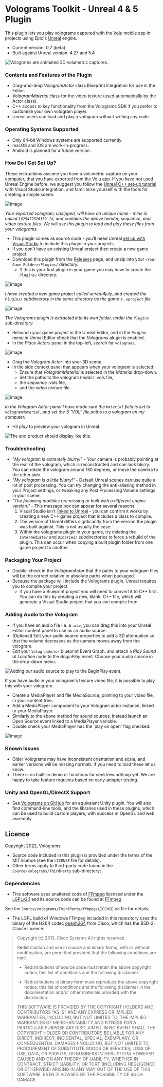 # Volograms Toolkit - Unreal 4 & 5 Plugin #

This plugin lets you play [volograms](https://www.volograms.com/) captured with the [Volu](https://www.volograms.com/volu) mobile app in projects using Epic's [Unreal](https://www.unrealengine.com/en-US/) engine.

* Current version:              0.7 (beta)
* Built against Unreal version: 4.27 and 5.4

![Volograms are animated 3D volumetric captures.](rafafloss.gif "Volograms are animated 3D volumetric captures.")

### Contents and Features of the Plugin ###

* Drag-and-drop *VologramActor* class Blueprint integration for use in the Editor.
* *VologramMaterial* class for the video texture (used automatically by the Actor class).
* C++ access to key functionality from the Volograms SDK if you prefer to customise your own vologram player.
* Unreal users can load and play a vologram without writing any code.

### Operating Systems Supported ###

* Only 64-bit Windows systems are supported currently.
* macOS and iOS are work-in-progress.
* Android is planned for a future version.

### How Do I Get Set Up? ###

These instructions assume you have a volumetric capture on your computer, that you have exported from the [Volu](https://www.volograms.com/volu) app.
If you have not used Unreal Engine before, we suggest you follow the [Unreal C++ set-up tutorial](https://docs.unrealengine.com/4.27/en-US/ProgrammingAndScripting/ProgrammingWithCPP/CPPProgrammingQuickStart/) with Visual Studio integration, and familiarise yourself with the tools for creating a simple scene.

![image](https://user-images.githubusercontent.com/1935602/177565873-feecd8dc-b2f1-4e85-90f4-4407be509c6f.png)

_Your exported vologram, unzipped, will have an unique name - mine is called `1625472326152_ld`, and contains the above header, sequence, and video texture files. We will use this plugin to load and play these files from your volograms._


* This plugin comes as source code - you'll need Unreal [set up with Visual Studio](https://docs.unrealengine.com/4.27/en-US/ProductionPipelines/DevelopmentSetup/VisualStudioSetup/) to include this plugin in your projects.
* If you don't have an existing Unreal project then create a new game project.
* Download this plugin from the [Releases](https://github.com/Volograms/volograms_unreal4_plugin/releases) page, and unzip into your `<Your Game Folder>/Plugins/` directory.
    * If this is your first plugin in your game you may have to create the `Plugins/` directory.

![image](https://user-images.githubusercontent.com/1935602/177562932-f1316d13-5a15-4dd5-bafe-c6f9f7aeeddd.png)

_I have created a new game project called _unreal4july_, and created the `Plugins/` subdirectory in the same directory as the game's `.uproject` file._

![image](https://user-images.githubusercontent.com/1935602/177563273-f13ca2ad-91ca-4196-a43e-972224eb2542.png)

_The Volograms plugin is extracted into its own folder, under the `Plugins` sub-directory._

* Relaunch your game project in the Unreal Editor, and in the *Plugins* menu in Unreal Editor check that the *Volograms* plugin is enabled.
* In the _Place Actors_ panel in the top-left, search for `volograms`.

![image](https://user-images.githubusercontent.com/1935602/177564451-f757f433-0b0b-44ee-9adc-31ed85b3dbcb.png)

* Drag the _Vologram Actor_ into your 3D scene.
* In the side context panel that appears when your vologram is selected:
    * Ensure that *VologramMaterial* is selected in the *Material* drop-down.
    * Set the paths to the vologram *header* .vols file,
    * the *sequence* .vols file,
    * and the *video texture* file.

![image](https://user-images.githubusercontent.com/1935602/177564552-b67f6bf1-a5d4-4a49-8be3-66c3fa0468cf.png)

_In the Vologram Actor panel I have made sure the `Material` field is set to `VologramMaterial`, and set the 3 "VOL" file paths to a vologram on my computer._

* Hit *play* to preview your vologram in Unreal.

![The end product should display like this.](antonvologram.png "The end product should display like this!")

### Troubleshooting

* _"My vologram is extremely blurry!"_ - Your camera is probably pointing at the rear of the vologram, which is reconstructed and can look blurry. You can rotate the vologram around 180 degrees, or move the camera to the other side.
* _"My vologram is a little blurry!"_ - Default Unreal scenes can use quite a lot of post processing. You can try changing the anti-aliasing method in your Project settings, or tweaking any Post Processing Volume settings in your scene.
* _"The following modules are missing or built with a different engine version."_ - This message box can appear for several reasons.
    1. Visual Studio isn't [linked to Unreal](https://docs.unrealengine.com/4.27/en-US/ProductionPipelines/DevelopmentSetup/VisualStudioSetup/) - you can confirm it works by creating a new C++ game project that includes a class to compile.
    2. The version of Unreal differs signficantly from the version the plugin was built against. This is not usually the case.
    3. Within the volograms plugin in your game, try deleting the `Intermediate/` and `Binaries/` subdirectories to force a rebuild of the plugin. This can occur when copying a built plugin folder from one game project to another.

### Packaging Your Project

* Double-check in the *VologramActor* that the paths to your vologram files will be the correct relative or absolute paths when packaged.
* Because the package will include the Volograms plugin, Unreal requires you to compile your project.
    * If you have a Blueprint project you will need to convert it to C++ first. You can do this by creating a new, blank, C++ file, which will generate a Visual Studio project that you can compile from.

### Adding Audio to the Vologram

* If you have an audio file i.e. a `.wav`, you can drag this into your Unreal Editor content panel to use as an audio source.
* (Optional) Edit your audio source properties to add a 3D attenuation so that the volume decreases as the camera moves away from the vologram.
* Edit your `VologramActor` blueprint Event Graph, and attach a *Play Sound at Location* node to the *BeginPlay* event. Choose your audio source in the drop-down menu.

![Adding our audio source to play to the BeginPlay event.](adding_sound_file.png "Playing our sound with the VologramActor")

If you have audio in your vologram's texture video file, it is possible to play this with your vologram.

* Create a MediaPlayer and file MediaSource, pointing to your video file, in your content tree. 
* Add a MediaPlayer component to your Vologram actor instance, linked to your MediaPlayer.
* Similarly to the above method for sound sources, instead launch an Open Source event linked to a MediaPlayer variable.
* Double check your MediaPlayer has the 'play on open' flag checked.

![image](https://user-images.githubusercontent.com/1935602/177573833-2249edb8-14aa-4c91-86d0-a57c7cc2b735.png)

### Known Issues ###

* Older Volograms may have inconsistent orientation and scale, and earlier versions will be missing normals. If you need to load these let us know.
* There is no built-in demo or functions for seek/rewind/loop yet. We are happy to take feature requests based on early-adopter testing.

### Unity and OpenGL/DirectX Support ###

* See [Volograms on GitHub](https://github.com/Volograms) for an equivalent Unity plugin. You will also find command-line tools, and the libraries used in these plugins, which can be used to build custom players, with success in OpenGL and web assembly.

## Licence ##

Copyright 2022, Volograms.

* Source code included in this plugin is provided under the terms of the MIT licence (see the `LICENSE` file for details).
* Other terms apply to third-party code found in the `Source/volograms/ThirdParty` sub-directory:

### Dependencies

* This software uses unaltered code of <a href=http://ffmpeg.org>FFmpeg</a> licensed under the <a href=http://www.gnu.org/licenses/old-licenses/lgpl-2.1.html>LGPLv2.1</a> and its source code can be found at [FFmpeg](https://github.com/FFmpeg/FFmpeg).

See the `Source/volograms/ThirdParty/ffmpeg/LICENSE.md` file for details.

* The LGPL build of Windows FFmpeg included in this repository uses the binary of the H264 codec [openh264](https://github.com/cisco/openh264) from Cisco, which has the BSD-2-Clause Licence.

> Copyright (c) 2013, Cisco Systems
> All rights reserved.
> 
> Redistribution and use in source and binary forms, with or without modification,
> are permitted provided that the following conditions are met:
> 
> * Redistributions of source code must retain the above copyright notice, this
>   list of conditions and the following disclaimer.
> 
> * Redistributions in binary form must reproduce the above copyright notice, this
>   list of conditions and the following disclaimer in the documentation and/or
>   other materials provided with the distribution.
> 
> THIS SOFTWARE IS PROVIDED BY THE COPYRIGHT HOLDERS AND CONTRIBUTORS "AS IS" AND
> ANY EXPRESS OR IMPLIED WARRANTIES, INCLUDING, BUT NOT LIMITED TO, THE IMPLIED
> WARRANTIES OF MERCHANTABILITY AND FITNESS FOR A PARTICULAR PURPOSE ARE
> DISCLAIMED. IN NO EVENT SHALL THE COPYRIGHT HOLDER OR CONTRIBUTORS BE LIABLE FOR
> ANY DIRECT, INDIRECT, INCIDENTAL, SPECIAL, EXEMPLARY, OR CONSEQUENTIAL DAMAGES
> (INCLUDING, BUT NOT LIMITED TO, PROCUREMENT OF SUBSTITUTE GOODS OR SERVICES;
> LOSS OF USE, DATA, OR PROFITS; OR BUSINESS INTERRUPTION) HOWEVER CAUSED AND ON
> ANY THEORY OF LIABILITY, WHETHER IN CONTRACT, STRICT LIABILITY, OR TORT
> (INCLUDING NEGLIGENCE OR OTHERWISE) ARISING IN ANY WAY OUT OF THE USE OF THIS
> SOFTWARE, EVEN IF ADVISED OF THE POSSIBILITY OF SUCH DAMAGE.
